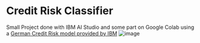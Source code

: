 # Credit Risk Classifier
Small Project done with IBM AI Studio and some part on Google Colab using a [German Credit Risk model provided by IBM](https://github.com/IBM/monitor-wml-model-with-watson-openscale/blob/master/data/german_credit_data_biased_training.csv)
![image](https://github.com/user-attachments/assets/86fc87e8-fb1c-4271-a534-c094c6d15801)

